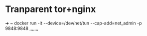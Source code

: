 # Tranparent tor+nginx

➜  ~ docker run -it --device=/dev/net/tun --cap-add=net_admin -p 9848:9848 ,,,,,,,
